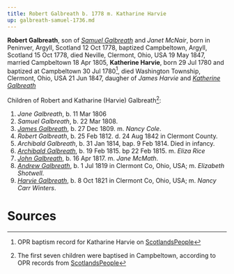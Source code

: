 ```yaml
---
title: Robert Galbreath b. 1778 m. Katharine Harvie
up: galbreath-samuel-1736.md
---
```


**Robert Galbreath**, son of [*Samuel Galbreath*](galbreath-samuel-1736.md) and *Janet McNair*, born in Peninver, Argyll, Scotland 12 Oct 1778, baptized Campbeltown, Argyll, Scotland 15 Oct 1778, died Neville, Clermont, Ohio, USA 19 May 1847, married Campbeltown 18 Apr 1805, **Katherine Harvie**, born 29 Jul 1780 and baptized at Campbeltown 30 Jul 1780[^birth-kh], died Washington Township, Clermont, Ohio, USA 21 Jun 1847, daugher of *James Harvie* and [*Katherine Galbreath*](galbreath-katharine-1741.md)

Children of Robert and Katharine (Harvie) Galbreath[^children]:

1. *Jane Galbreath*, b. 11 Mar 1806
2. *Samuel Galbreath*, b. 22 Mar 1808.
3. [*James Galbreath*](galbreath-james-1809.md), b. 27 Dec 1809. m. *Nancy Cole*.
4. *Robert Galbreath*, b. 25 Feb 1812. d. 24 Aug 1842 in Clermont County.
5. *Archibald Galbreath*, b. 31 Jan 1814, bap. 9 Feb 1814.  Died in infancy.
6. [*Archibald Galbreath*](galbreath-archibald-1815.md), b. 19 Feb 1815. bp 22 Feb 1815. m. *Eliza Rice*
7. [*John Galbreath*](galbreath-john-1817.md), b. 16 Apr 1817. m. *Jane McMath*.
8. [*Andrew Galbreath*](galbreath-andrew-1819.md), b. 1 Jul 1819 in Clermont Co, Ohio, USA; m. *Elizabeth Shotwell*.
9. [*Harvie Galbreath*](galbreath-harvie-1821.md), b. 8 Oct 1821 in Clermont Co, Ohio, USA; m. *Nancy Carr Winters*.

# Sources

[^children]: The first seven children were baptised in Campbeltown, according to OPR records from [ScotlandsPeople](https://www.scotlandspeople.gov.uk/record-results?search_type=people&event=%28B%20OR%20C%20OR%20S%29&record_type%5B0%5D=opr_births&church_type=Old%20Parish%20Registers&dl_cat=church&dl_rec=church-births-baptisms&surname=galbreath&surname_so=syn&forename_so=exact&from_year=1806&to_year=1818&parent_names=galbreath&parent_names_so=exact&parent_name_two=harv&parent_name_two_so=starts&record=Church%20of%20Scotland%20%28old%20parish%20registers%29%20Roman%20Catholic%20Church%20Other%20churches&rd_real_name%5B0%5D=CAMPBELTOWN%20%28LANDWARD%29%20OR%20CAMPBELTOWN%20%28BURGH%29%20OR%20CAMPBELTOWN&rd_display_name%5B0%5D=CAMPBELTOWN%20%28LANDWARD%29%7CCAMPBELTOWN%20%28BURGH%29%7CCAMPBELTOWN_CAMPBELTOWN&rd_label%5B0%5D=CAMPBELTOWN&rd_name%5B0%5D=CAMPBELTOWN%20%2ALANDWARD%2A%20OR%20CAMPBELTOWN%20%2ABURGH%2A%20OR%20CAMPBELTOWN&sort=asc&order=Date&field=year&sid=85902882)

[^birth-kh]: OPR baptism record for Katharine Harvie on [ScotlandsPeople](https://www.scotlandspeople.gov.uk/record-results?search_type=people&event=%28B%20OR%20C%20OR%20S%29&record_type%5B0%5D=opr_births&church_type=Old%20Parish%20Registers&dl_cat=church&dl_rec=church-births-baptisms&surname=harvie&surname_so=exact&forename=katherine&forename_so=soundex&sex=F&from_year=1780&to_year=1780&parent_names_so=exact&parent_name_two_so=exact&county=ARGYLL&record=Church%20of%20Scotland%20%28old%20parish%20registers%29%20Roman%20Catholic%20Church%20Other%20churches&rd_real_name%5B0%5D=CAMPBELTOWN%20%28LANDWARD%29%20OR%20CAMPBELTOWN%20%28BURGH%29%20OR%20CAMPBELTOWN&rd_display_name%5B0%5D=CAMPBELTOWN%20%28LANDWARD%29%7CCAMPBELTOWN%20%28BURGH%29%7CCAMPBELTOWN_CAMPBELTOWN&rd_label%5B0%5D=CAMPBELTOWN&rd_name%5B0%5D=CAMPBELTOWN%20%2ALANDWARD%2A%20OR%20CAMPBELTOWN%20%2ABURGH%2A%20OR%20CAMPBELTOWN&sid=85909677)

